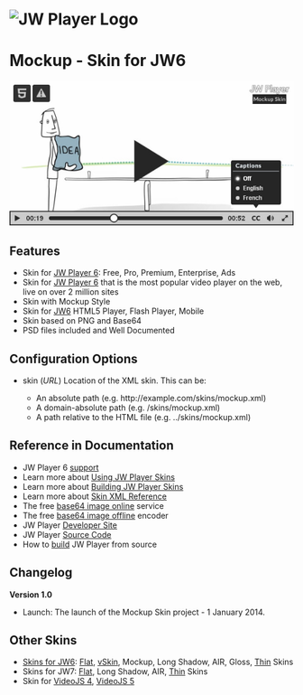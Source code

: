 # <img height="70px" src="http://www.jwplayer.com/wp-content/uploads/JWP-GitHub-Banner-1.png" alt="JW Player Logo" title="JW Player Logo"/>

# Mockup - Skin for JW6

<img src="https://github.com/mrwii/mockup-skin-for-jw6/blob/master/preview-mockup-skin.jpg" alt="Preview: Mockup - Skin for JW6" title="Preview: Mockup - Skin for JW6"/>

<h2>Features</h2>
<ul>
  <li>Skin for <a href="https://support.jwplayer.com/customer/portal/topics/826390-jw6-only/articles" target="_blank">JW Player 6</a>: Free, Pro, Premium, Enterprise, Ads</li>
  <li>Skin for <a href="https://support.jwplayer.com/customer/portal/topics/826390-jw6-only/articles" target="_blank">JW Player 6</a> that is the most popular video player on the web, live on over 2 million sites</li>
  <li>Skin with Mockup Style</li>
  <li>Skin for <a href="https://support.jwplayer.com/customer/portal/topics/826390-jw6-only/articles" target="_blank">JW6</a> HTML5 Player, Flash Player, Mobile</li>
  <li>Skin based on PNG and Base64</li>
  <li>PSD files included and Well Documented</li>
</ul>

<h2>Configuration Options</h2><ul>
  <li>skin (<em>URL</em>) Location of the XML skin. This can be:</li>
  <ul>
    <li>An absolute path (e.g. http://example.com/skins/mockup.xml)</li>
    <li>A domain-absolute path (e.g. /skins/mockup.xml)</li>
    <li>A path relative to the HTML file (e.g. ../skins/mockup.xml)</li>
  </ul>
</ul>

<h2>Reference in Documentation</h2>
<ul>
  <li>JW Player 6 <a href="https://support.jwplayer.com/customer/en/portal/topics/826390-jw6-only/articles" target="_blank">support</a></li>
  <li>Learn more about <a href="https://support.jwplayer.com/customer/en/portal/articles/2051701-jw6-using-jw-player-skins" target="_blank">Using JW Player Skins</a></li>
  <li>Learn more about <a href="https://support.jwplayer.com/customer/en/portal/articles/2051702-jw6-building-jw-player-skins" target="_blank">Building JW Player Skins</a></li>
  <li>Learn more about <a href="https://support.jwplayer.com/customer/en/portal/articles/2051708-jw6-skin-xml-reference" target="_blank">Skin XML Reference</a></li>
  <li>The free <a href="http://www.askapache.com/online-tools/base64-image-converter/" target="_blank">base64 image online</a> service</li>
  <li>The free <a href="https://github.com/hollandben/base64-image-encoder" target="_blank">base64 image offline</a> encoder</li>
  <li>JW Player <a href="https://github.com/jwplayer/jwplayer" target="_blank">Developer Site</a></li>
  <li>JW Player <a href="https://github.com/jwplayer/jwplayer/releases" target="_blank">Source Code</a></li>
  <li>How to <a href="https://github.com/jwplayer/jwplayer/blob/master/README.md" target="_blank">build</a> JW Player from source</li>
</ul>

<h2>Changelog</h2>
<strong>Version 1.0</strong>
<ul>
  <li>Launch: The launch of the Mockup Skin project - 1 January 2014.</li>
</ul>

<h2>Other Skins</h2>
<ul>
  <li><a href="http://codecanyon.net/user/facetheme/portfolio?ref=FaceTheme" target="_blank">Skins for JW6</a>: <a href="http://codecanyon.net/item/flat-skin-for-jw6/14395880?ref=FaceTheme" target="_blank">Flat</a>, <a href="http://codecanyon.net/item/vskin-for-jw6/14584027?ref=FaceTheme" target="_blank">vSkin</a>, Mockup, Long Shadow, AIR, Gloss, <a href="http://codecanyon.net/item/thin-skin-for-jw6/14429939?ref=FaceTheme" target="_blank">Thin</a> Skins</li>
  <li>Skins for JW7: <a href="http://codecanyon.net/item/flat-skin-retina-for-jw7/12752001?ref=FaceTheme" target="_blank">Flat</a>, Long Shadow, AIR, <a href="http://codecanyon.net/item/thin-skin-retina-for-jw7/13834750?ref=FaceTheme" target="_blank">Thin</a> Skins</li>
  <li>Skin for <a href="http://codecanyon.net/item/flat-skin-retina-for-videojs-4/12996945?ref=FaceTheme" target="_blank">VideoJS 4</a>, <a href="http://codecanyon.net/item/flat-skin-retina-for-videojs-5/14291168?ref=FaceTheme" target="_blank">VideoJS 5</a></li>
</ul>
